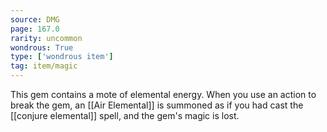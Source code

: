 ```yaml
---
source: DMG
page: 167.0
rarity: uncommon
wondrous: True
type: ['wondrous item']
tag: item/magic
---
```


This gem contains a mote of elemental energy. When you use an action to break the gem, an [[Air Elemental]] is summoned as if you had cast the [[conjure elemental]] spell, and the gem's magic is lost.


